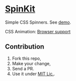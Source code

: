 [SpinKit](http://tobiasahlin.com/spinkit/)
============

Simple CSS Spinners. See [demo](http://tobiasahlin.com/spinkit/).

CSS Animation: [Browser support](http://caniuse.com/css-adnimation)

## Contribution
1. Fork this repo,
2. Make your change,
3. Send a PR.
4. Use it under [MIT Lic.](/LICENSE).
